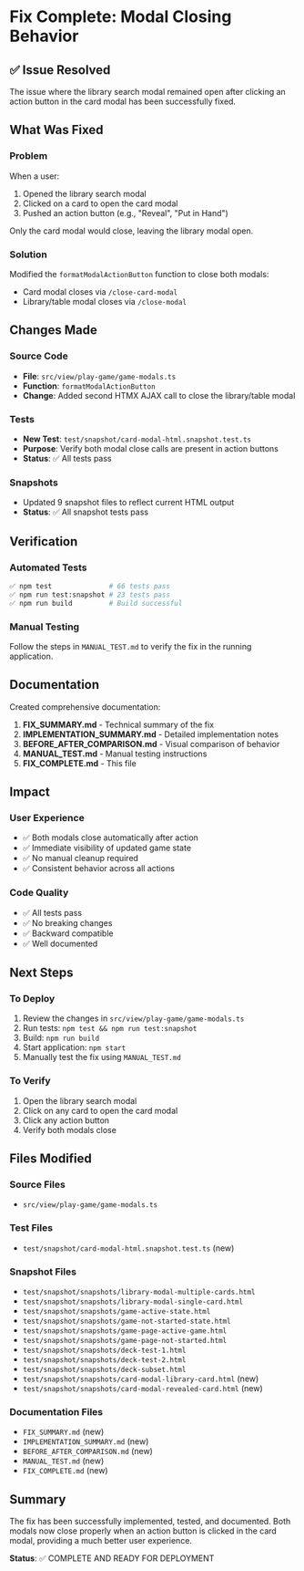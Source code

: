 # Fix Complete: Modal Closing Behavior

## ✅ Issue Resolved

The issue where the library search modal remained open after clicking an action button in the card modal has been successfully fixed.

## What Was Fixed

### Problem
When a user:
1. Opened the library search modal
2. Clicked on a card to open the card modal
3. Pushed an action button (e.g., "Reveal", "Put in Hand")

Only the card modal would close, leaving the library modal open.

### Solution
Modified the `formatModalActionButton` function to close both modals:
- Card modal closes via `/close-card-modal`
- Library/table modal closes via `/close-modal`

## Changes Made

### Source Code
- **File**: `src/view/play-game/game-modals.ts`
- **Function**: `formatModalActionButton`
- **Change**: Added second HTMX AJAX call to close the library/table modal

### Tests
- **New Test**: `test/snapshot/card-modal-html.snapshot.test.ts`
- **Purpose**: Verify both modal close calls are present in action buttons
- **Status**: ✅ All tests pass

### Snapshots
- Updated 9 snapshot files to reflect current HTML output
- **Status**: ✅ All snapshot tests pass

## Verification

### Automated Tests
```bash
✅ npm test              # 66 tests pass
✅ npm run test:snapshot # 23 tests pass
✅ npm run build         # Build successful
```

### Manual Testing
Follow the steps in `MANUAL_TEST.md` to verify the fix in the running application.

## Documentation

Created comprehensive documentation:
1. **FIX_SUMMARY.md** - Technical summary of the fix
2. **IMPLEMENTATION_SUMMARY.md** - Detailed implementation notes
3. **BEFORE_AFTER_COMPARISON.md** - Visual comparison of behavior
4. **MANUAL_TEST.md** - Manual testing instructions
5. **FIX_COMPLETE.md** - This file

## Impact

### User Experience
- ✅ Both modals close automatically after action
- ✅ Immediate visibility of updated game state
- ✅ No manual cleanup required
- ✅ Consistent behavior across all actions

### Code Quality
- ✅ All tests pass
- ✅ No breaking changes
- ✅ Backward compatible
- ✅ Well documented

## Next Steps

### To Deploy
1. Review the changes in `src/view/play-game/game-modals.ts`
2. Run tests: `npm test && npm run test:snapshot`
3. Build: `npm run build`
4. Start application: `npm start`
5. Manually test the fix using `MANUAL_TEST.md`

### To Verify
1. Open the library search modal
2. Click on any card to open the card modal
3. Click any action button
4. Verify both modals close

## Files Modified

### Source Files
- `src/view/play-game/game-modals.ts`

### Test Files
- `test/snapshot/card-modal-html.snapshot.test.ts` (new)

### Snapshot Files
- `test/snapshot/snapshots/library-modal-multiple-cards.html`
- `test/snapshot/snapshots/library-modal-single-card.html`
- `test/snapshot/snapshots/game-active-state.html`
- `test/snapshot/snapshots/game-not-started-state.html`
- `test/snapshot/snapshots/game-page-active-game.html`
- `test/snapshot/snapshots/game-page-not-started.html`
- `test/snapshot/snapshots/deck-test-1.html`
- `test/snapshot/snapshots/deck-test-2.html`
- `test/snapshot/snapshots/deck-subset.html`
- `test/snapshot/snapshots/card-modal-library-card.html` (new)
- `test/snapshot/snapshots/card-modal-revealed-card.html` (new)

### Documentation Files
- `FIX_SUMMARY.md` (new)
- `IMPLEMENTATION_SUMMARY.md` (new)
- `BEFORE_AFTER_COMPARISON.md` (new)
- `MANUAL_TEST.md` (new)
- `FIX_COMPLETE.md` (new)

## Summary

The fix has been successfully implemented, tested, and documented. Both modals now close properly when an action button is clicked in the card modal, providing a much better user experience.

**Status**: ✅ COMPLETE AND READY FOR DEPLOYMENT
